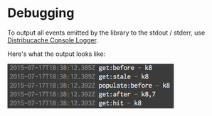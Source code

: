 # Debugging

To output all events emitted by the library to the stdout / stderr,
use [Distribucache Console Logger](https://github.com/dowjones/distribucache-console-logger).

Here's what the output looks like:

![console-logger Output](/docs/assets/img/console-logger.png)
